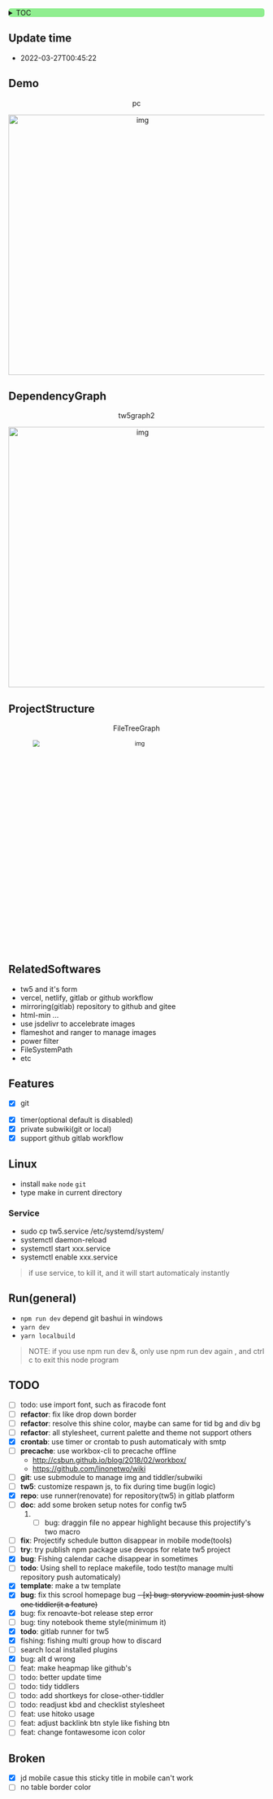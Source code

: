 <div style="text-align: left;background: lightgreen;border-radius: 5px; float:none">

<details>
<summary>TOC</summary>

<!-- vim-markdown-toc GitLab -->

* [Update time](#update-time)
* [Demo](#demo)
* [DependencyGraph](#dependencygraph)
* [ProjectStructure](#projectstructure)
* [RelatedSoftwares](#relatedsoftwares)
* [Features](#features)
* [Linux](#linux)
  * [Service](#service)
* [Run(general)](#rungeneral)
* [TODO](#todo)
* [Broken](#broken)

<!-- vim-markdown-toc -->
</details>

</div>
<!--[![Netlify Status](https://api.netlify.com/api/v1/badges/a42c9618-8fd5-41cd-9cb9-901b588369ad/deploy-status)](https://app.netlify.com/sites/tw5/deploys)-->

## Update time

* 2022-03-27T00:45:22

## Demo


<div style="text-align: center">
<p>pc</p>
<img src="https://cdn.jsdelivr.net/gh/oeyoews/img/newtwdemo.png" title="img" alt="img" style="zoom: 100%" width=512 />
</div>

<!--<div style="text-align: center">-->
<!--<p>mobile</p>-->
<!--<img src="https://cdn.jsdelivr.net/gh/oeyoews/img/mobpfishing.jpeg" title="img" alt="img" style="zoom: 100%" width=512/>-->
<!--</div>-->

## DependencyGraph

<div style="text-align: center">
<p> tw5graph2</p>
<img src="https://cdn.jsdelivr.net/gh/oeyoews/img/tw5graph2.png" width=512 title="img" alt="img" width=512 style="zoom: 100%" />
</div>

## ProjectStructure

<div style="text-align: center">
<p> FileTreeGraph</p>
<img src="https://cdn.jsdelivr.net/gh/oeyoews/img/filetreegraph2.png" title="img" alt="img" width=512 style="zoom: 80%" />
</div>

## RelatedSoftwares

* tw5 and it's form
* vercel, netlify, gitlab or github workflow
* mirroring(gitlab) repository to github and gitee
* html-min ...
* use jsdelivr to accelebrate images
* flameshot and ranger to manage images
* power filter
* FileSystemPath
* etc

## Features

- [x] git
* [x] timer(optional default is disabled)
* [x] private subwiki(git or local)
* [x] support github gitlab workflow

## Linux

* install `make` `node` `git`
* type make in current directory

### Service

* sudo cp tw5.service /etc/systemd/system/
* systemctl daemon-reload
* systemctl start xxx.service
* systemctl enable xxx.service

> if use service, to kill it, and it will start automaticaly instantly

<!-- ## Window-->

<!-- ### methos1-->

<!--* install node git-->
<!--* `npm i -g tiddlywiki`(important)-->
<!--* click run.bat-->

<!-- ### methos2-->

<!--* use TidGi*-->

## Run(general)

* `npm run dev` depend git bashui in windows
* `yarn dev`
* `yarn localbuild`

> NOTE: if you use npm run dev &, only use npm run dev again , and ctrl c to exit this node program

<!-- ## bug-->

<!--* ~~`\$__themes_nico_notebook_ui_Bottombar.tid`-->
<!--\$__themes_nico_notebook_ui_Topbar.tid~~-->

## TODO

- [ ] todo: use import font, such as firacode font
- [ ] __refactor__: fix like drop down border
- [ ] __refactor__: resolve this shine color, maybe can same for tid bg and div bg
- [ ] __refactor__: all stylesheet, current palette and theme not support others
- [x] __crontab__: use timer or crontab to push automaticaly with smtp
- [ ] __precache__: use workbox-cli to precache offline
    * http://csbun.github.io/blog/2018/02/workbox/
    * https://github.com/linonetwo/wiki
- [ ] __git__: use submodule to manage img and tiddler/subwiki
- [ ] __tw5__: customize respawn js, to fix during time bug(in logic)
- [x] __repo__: use runner(renovate) for repository(tw5) in gitlab platform
- [ ] __doc__: add some broken setup notes for config tw5
    1. - [ ] bug: draggin file no appear highlight because this projectify's two macro
- [ ] __fix__: Projectify schedule button disappear in mobile mode(tools)
- [ ] __try__: try publish npm package use devops for relate tw5 project
- [x] __bug__: Fishing calendar cache disappear in sometimes
- [ ] __todo__: Using shell to replace makefile, todo test(to manage multi repository push automaticaly)
- [x] __template__: make a tw template
- [x] __bug__: fix this scrool homepage bug
~~- [x] bug: storyview zoomin just show one tiddler(it a feature)~~
- [x] bug: fix renoavte-bot release step error
- [ ] bug: tiny notebook theme style(minimum it)
- [x] __todo__: gitlab runner for tw5
- [x] fishing: fishing multi group how to discard
- [ ] search local installed plugins
- [x] bug: alt d wrong
- [ ] feat: make heapmap like github's
- [ ] todo: better update time
- [ ] todo: tidy tiddlers
- [ ] todo: add shortkeys for close-other-tiddler
- [ ] todo: readjust kbd and checklist stylesheet
- [ ] feat: use hitoko usage
- [ ] feat: adjust backlink btn style like fishing btn
- [ ] feat: change fontawesome icon color

## Broken

- [x] jd mobile casue this sticky title in mobile can't work
- [ ] no table border color
